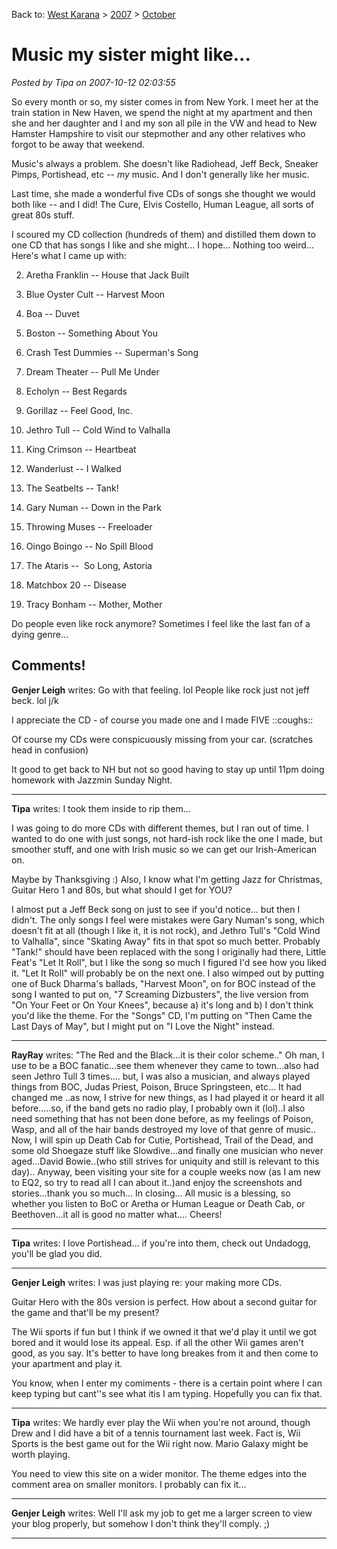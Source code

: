 Back to: [West Karana](/posts/westkarana.md) > [2007](/posts/2007/westkarana.md) > [October](./westkarana.md)
# Music my sister might like...

*Posted by Tipa on 2007-10-12 02:03:55*

So every month or so, my sister comes in from New York. I meet her at the train station in New Haven, we spend the night at my apartment and then she and her daughter and I and my son all pile in the VW and head to New Hamster Hampshire to visit our stepmother and any other relatives who forgot to be away that weekend.

Music's always a problem. She doesn't like Radiohead, Jeff Beck, Sneaker Pimps, Portishead, etc -- *my* music. And I don't generally like her music.

Last time, she made a wonderful five CDs of songs she thought we would both like -- and I did! The Cure, Elvis Costello, Human League, all sorts of great 80s stuff.

I scoured my CD collection (hundreds of them) and distilled them down to one CD that has songs I like and she might... I hope... Nothing too weird... Here's what I came up with:

 2. Aretha Franklin -- House that Jack Built

 4. Blue Oyster Cult -- Harvest Moon

 6. Boa -- Duvet

 8. Boston -- Something About You

 10. Crash Test Dummies -- Superman's Song

 12. Dream Theater -- Pull Me Under

 14. Echolyn -- Best Regards

 16. Gorillaz -- Feel Good, Inc.

 18. Jethro Tull -- Cold Wind to Valhalla

 20. King Crimson -- Heartbeat

 22. Wanderlust -- I Walked

 24. The Seatbelts -- Tank!

 26. Gary Numan -- Down in the Park

 28. Throwing Muses -- Freeloader

 30. Oingo Boingo -- No Spill Blood

 32. The Ataris --  So Long, Astoria

 34. Matchbox 20 -- Disease

 36. Tracy Bonham -- Mother, Mother



Do people even like rock anymore? Sometimes I feel like the last fan of a dying genre...
## Comments!

**Genjer Leigh** writes: Go with that feeling. lol People like rock just not jeff beck. lol j/k

I appreciate the CD - of course you made one and I made FIVE ::coughs:: 

Of course my CDs were conspicuously missing from your car. (scratches head in confusion)

It good to get back to NH but not so good having to stay up until 11pm doing homework with Jazzmin Sunday Night.

---

**Tipa** writes: I took them inside to rip them...

I was going to do more CDs with different themes, but I ran out of time. I wanted to do one with just songs, not hard-ish rock like the one I made, but smoother stuff, and one with Irish music so we can get our Irish-American on.

Maybe by Thanksgiving :) Also, I know what I'm getting Jazz for Christmas, Guitar Hero 1 and 80s, but what should I get for YOU?

I almost put a Jeff Beck song on just to see if you'd notice... but then I didn't. The only songs I feel were mistakes were Gary Numan's song, which doesn't fit at all (though I like it, it is not rock), and Jethro Tull's "Cold Wind to Valhalla", since "Skating Away" fits in that spot so much better. Probably "Tank!" should have been replaced with the song I originally had there, Little Feat's "Let It Roll", but I like the song so much I figured I'd see how you liked it. "Let It Roll" will probably be on the next one. I also wimped out by putting one of Buck Dharma's ballads, "Harvest Moon", on for BOC instead of the song I wanted to put on, "7 Screaming Dizbusters", the live version from "On Your Feet or On Your Knees", because a) it's long and b) I don't think you'd like the theme. For the "Songs" CD, I'm putting on "Then Came the Last Days of May", but I might put on "I Love the Night" instead.

---

**RayRay** writes: "The Red and the Black...it is their color scheme.."
Oh man, I use to be a BOC fanatic...see them whenever they came to town...also had seen Jethro Tull 3 times.... but, I was also a musician, and always played things from BOC, Judas Priest, Poison, Bruce Springsteen, etc...
It had changed me ..as now, I strive for new things, as I had played it or heard it all before.....so, if the band gets no radio play, I probably own it (lol)..I also need something that has not been done before, as my feelings of Poison, Wasp, and all of the hair bands destroyed my love of that genre of music.. 
Now, I will spin up Death Cab for Cutie, Portishead, Trail of the Dead, and some old Shoegaze stuff like Slowdive...and finally one musician who never aged...David Bowie..(who still strives for uniquity and still is relevant to this day)..
Anyway, been visiting your site for a couple weeks now (as I am new to EQ2, so try to read all I can about it..)and enjoy the screenshots and stories...thank you so much...
In closing...
All music is a blessing, so whether you listen to BoC or Aretha or Human League or Death Cab, or Beethoven...it all is good no matter what....
Cheers!

---

**Tipa** writes: I love Portishead... if you're into them, check out Undadogg, you'll be glad you did.

---

**Genjer Leigh** writes: I was just playing re: your making more CDs.

Guitar Hero with the 80s version is perfect. How about a second guitar for the game and that'll be my present?

The Wii sports if fun but I think if we owned it that we'd play it until we got bored and it would lose its appeal. Esp. if all the other Wii games aren't good, as you say. It's better to have long breakes from it and then come to your apartment and play it.

You know, when I enter my comiments - there is a certain point where I can keep typing but cant''s see what itis I am typing. Hopefully you can fix that.

---

**Tipa** writes: We hardly ever play the Wii when you're not around, though Drew and I did have a bit of a tennis tournament last week. Fact is, Wii Sports is the best game out for the Wii right now. Mario Galaxy might be worth playing.

You need to view this site on a wider monitor. The theme edges into the comment area on smaller monitors. I probably can fix it...

---

**Genjer Leigh** writes: Well I'll ask my job to get me a larger screen to view your blog properly, but somehow I don't think they'll comply. ;)

---

